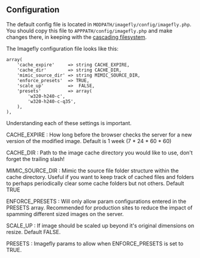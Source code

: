 ## Configuration

The default config file is located in `MODPATH/imagefly/config/imagefly.php`.  You should copy this file to `APPPATH/config/imagefly.php` and make changes there, in keeping with the [cascading filesystem](../kohana/files).

The Imagefly configuration file looks like this:

    array(
        'cache_expire'     => string CACHE_EXPIRE,
        'cache_dir'        => string CACHE_DIR,
        'mimic_source_dir' => string MIMIC_SOURCE_DIR,
        'enforce_presets'  => TRUE,
        'scale_up'		   =>  FALSE,
        'presets'          => array(
            'w320-h240-c',
            'w320-h240-c-q35',
        ),
    ),
	
Understanding each of these settings is important.

CACHE_EXPIRE
:  How long before the browser checks the server for a new version of the modified image. Default is 1 week (7 * 24 * 60 * 60)

CACHE_DIR
:  Path to the image cache directory you would like to use, don't forget the trailing slash!

MIMIC_SOURCE_DIR
:  Mimic the source file folder structure within the cache directory. Useful if you want to keep track of cached files and folders to perhaps  periodically clear some cache folders but not others. Default TRUE

ENFORCE_PRESETS
:  Will only allow param configurations entered in the PRESETS array. Recommended for production sites to reduce the impact of spamming different sized images on the server.

SCALE_UP
:  If image should be scaled up beyond it's original dimensions on resize. Default FALSE.

PRESETS
: Imagefly params to allow when ENFORCE_PRESETS is set to TRUE.